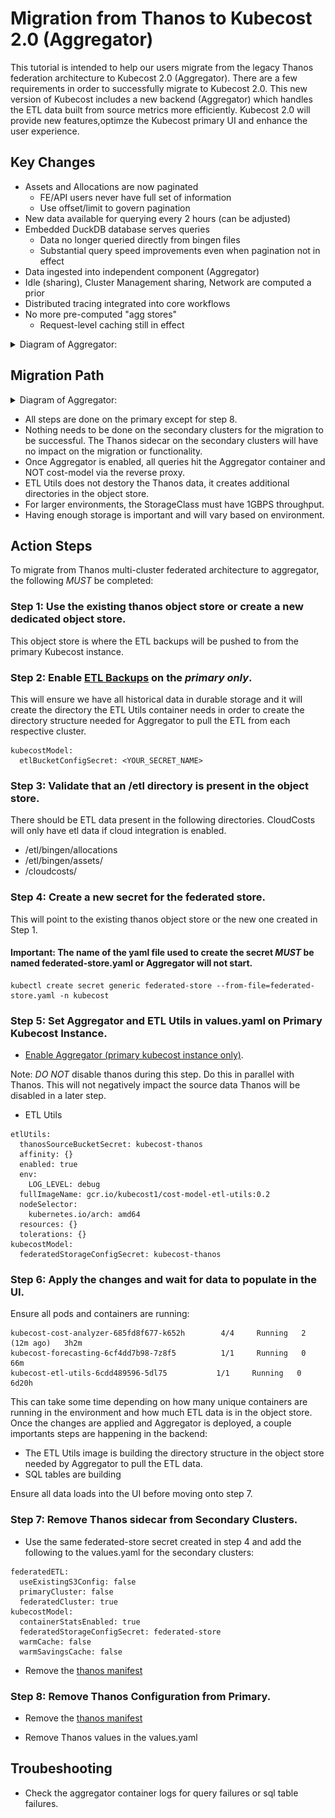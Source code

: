 # Migration from Thanos to Kubecost 2.0 (Aggregator)

This tutorial is intended to help our users migrate from the legacy Thanos federation architecture to Kubecost 2.0 (Aggregator). There are a few requirements in order to successfully migrate to Kubecost 2.0. This new version of Kubecost includes a new backend (Aggregator) which handles the ETL data built from source metrics more efficiently. Kubecost 2.0 will provide new features,optimze the Kubecost primary UI and enhance the user experience.

## Key Changes
* Assets and Allocations are now paginated
   * FE/API users never have full set of information
   * Use offset/limit to govern pagination
* New data available for querying every 2 hours (can be adjusted)
* Embedded DuckDB database serves queries
   * Data no longer queried directly from bingen files
   * Substantial query speed improvements even when pagination not in effect
* Data ingested into independent component (Aggregator)
* Idle (sharing), Cluster Management sharing, Network are computed a prior
* Distributed tracing integrated into core workflows
* No more pre-computed "agg stores"
   * Request-level caching still in effect

<details>

<summary>Diagram of Aggregator:</summary>

![aggregator-diagram](/images/aggregator/aggregator-diagram.png)

</details>

## Migration Path 

<details>

<summary>Diagram of Aggregator:</summary>

![migration-diagram](/images/aggregator/migration-diagram.png)

</details>

* All steps are done on the primary except for step 8.
* Nothing needs to be done on the secondary clusters for the migration to be successful. The Thanos sidecar on the secondary clusters will have no impact on the migration or functionality.
* Once Aggregator is enabled, all queries hit the Aggregator container and NOT cost-model via the reverse proxy.
* ETL Utils does not destory the Thanos data, it creates additional directories in the object store.
* For larger environments, the StorageClass must have 1GBPS throughput.
* Having enough storage is important and will vary based on environment.

## Action Steps

To migrate from Thanos multi-cluster federated architecture to aggregator, the following *MUST* be completed:


### Step 1: Use the existing thanos object store or create a new dedicated object store. 

This object store is where the ETL backups will be pushed to from the primary Kubecost instance.

### Step 2: Enable [ETL Backups](https://docs.kubecost.com/install-and-configure/install/etl-backup#google-cloud-storage) on the *primary only*. 

This will ensure we have all historical data in durable storage and it will create the directory the ETL Utils container needs in order to create the directory structure needed for Aggregator to pull the ETL from each respective cluster.

```
kubecostModel:
  etlBucketConfigSecret: <YOUR_SECRET_NAME>
```

### Step 3: Validate that an /etl directory is present in the object store.

There should be ETL data present in the following directories. CloudCosts will only have etl data if cloud integration is enabled.

* /etl/bingen/allocations
* /etl/bingen/assets/
* /cloudcosts/


### Step 4: Create a new secret for the federated store. 

This will point to the existing thanos object store or the new one created in Step 1.
#### Important: The name of the yaml file used to create the secret *MUST* be named federated-store.yaml or Aggregator will not start.

```
kubectl create secret generic federated-store --from-file=federated-store.yaml -n kubecost
```

### Step 5: Set Aggregator and ETL Utils in values.yaml on Primary Kubecost Instance.

* [Enable Aggregator (primary kubecost instance only)](https://docs.kubecost.com/install-and-configure/install/multi-cluster/federated-etl/aggregator). 

Note: *DO NOT* disable thanos during this step. Do this in parallel with Thanos. This will not negatively impact the source data Thanos will be disabled in a later step. 

* ETL Utils
```
etlUtils:
  thanosSourceBucketSecret: kubecost-thanos
  affinity: {}
  enabled: true
  env:
    LOG_LEVEL: debug
  fullImageName: gcr.io/kubecost1/cost-model-etl-utils:0.2
  nodeSelector:
    kubernetes.io/arch: amd64
  resources: {}
  tolerations: {}
kubecostModel:
  federatedStorageConfigSecret: kubecost-thanos
```

### Step 6: Apply the changes and wait for data to populate in the UI. 

Ensure all pods and containers are running:

 ```
kubecost-cost-analyzer-685fd8f677-k652h        4/4     Running   2 (12m ago)   3h2m
kubecost-forecasting-6cf4dd7b98-7z8f5          1/1     Running   0             66m
kubecost-etl-utils-6cdd489596-5dl75           1/1     Running   0          6d20h
```

This can take some time depending on how many unique containers are running in the environment and how much ETL data is in the object store. Once the changes are applied and Aggregator is deployed, a couple importants steps are happening in the backend:

* The ETL Utils image is building the directory structure in the object store needed by Aggregator to pull the ETL data. 
* SQL tables are building

Ensure all data loads into the UI before moving onto step 7.

### Step 7: Remove Thanos sidecar from Secondary Clusters.

* Use the same federated-store secret created in step 4 and add the following to the values.yaml for the secondary clusters:

```
federatedETL:
  useExistingS3Config: false
  primaryCluster: false
  federatedCluster: true
kubecostModel:
  containerStatsEnabled: true
  federatedStorageConfigSecret: federated-store
  warmCache: false
  warmSavingsCache: false
```

* Remove the [thanos manifest](https://raw.githubusercontent.com/kubecost/cost-analyzer-helm-chart/v1.108.1/cost-analyzer/values-thanos.yaml)


### Step 8: Remove Thanos Configuration from Primary.

* Remove the [thanos manifest](https://raw.githubusercontent.com/kubecost/cost-analyzer-helm-chart/v1.108.1/cost-analyzer/values-thanos.yaml)

* Remove Thanos values in the values.yaml

## Troubeshooting

* Check the aggregator container logs for query failures or sql table failures.
